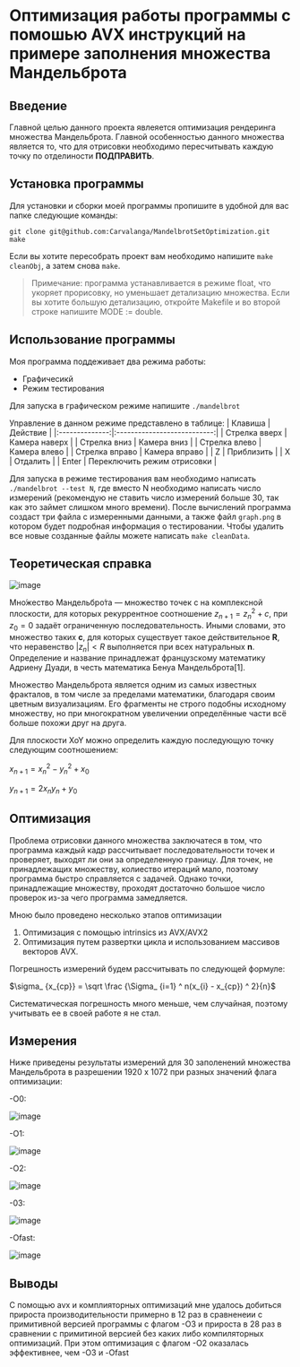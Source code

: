 # Оптимизация работы программы с помошью AVX инструкций на примере заполнения множества Мандельброта

## Введение

Главной целью данного проекта явлеяется оптимизация рендеринга множества Мандельброта. Главной особенностью данного множества является то, что для отрисовки необходимо пересчитывать каждую точку по отделиности **ПОДПРАВИТЬ**.

## Установка программы

Для установки и сборки моей программы пропишите в удобной для вас папке следующие команды:
```
git clone git@github.com:Carvalanga/MandelbrotSetOptimization.git
make
```
Если вы хотите пересобрать проект вам необходимо напишите `make cleanObj`, а затем снова `make`.

> Примечание: программа устанавливается в режиме float, что укоряет прорисовку, но уменьшает детализацию множества. Если вы хотите большую детализацию, откройте Makefile и во второй строке напишите MODE := double.

## Использование программы

Моя программа поддеживает два режима работы:
- Графичесикй
- Режим тестирования

Для запуска в графическом режиме напишите `./mandelbrot`

Управление в данном режиме представлено в таблице:
| Клавиша        | Действие                    |
|:--------------:|:---------------------------:|
| Стрелка вверх  | Камера наверх               |
| Стрелка вниз   | Камера вниз                 |
| Стрелка влево  | Камера влево                |
| Стрелка вправо | Камера вправо               |
| Z              | Приблизить                  |
| X              | Отдалить                    |
| Enter          | Переключить режим отрисовки |

Для запуска в режиме тестирования вам необходимо написать `./mandelbrot --test N`, где вместо N необходимо написать число измерений (рекомендую не ставить число измерений больше 30, так как это займет слишком много времени). После вычислений программа создаст три файла с измеренными данными, а также файл `graph.png` в котором будет подробная информация о тестировании. Чтобы удалить все новые созданные файлы можете написать `make cleanData`.

## Теоретическая справка

![image](https://github.com/user-attachments/assets/527682fa-81eb-4a00-ab10-87efac07f370)

Мно́жество Мандельбро́та — множество точек c на комплексной плоскости, для которых рекуррентное соотношение $z_{n+1} = z_n^2 + c$, при $z_0 = 0$ задаёт ограниченную последовательность. Иными словами, это множество таких **c**, для которых существует такое действительное **R**, что неравенство $|z_n| < R$ выполняется при всех натуральных **n**. Определение и название принадлежат французскому математику Адриену Дуади, в честь математика Бенуа Мандельброта[1].

Множество Мандельброта является одним из самых известных фракталов, в том числе за пределами математики, благодаря своим цветным визуализациям. Его фрагменты не строго подобны исходному множеству, но при многократном увеличении определённые части всё больше похожи друг на друга.

Для плоскости XoY можно определить каждую последующую точку следующим соотношением:

$x_{n+1} = x_n^2 - y_n^2 + x_0$

$y_{n+1} = 2{x_n}{y_n} + y_0$

## Оптимизация
Проблема отрисовки данного множества заключатеся в том, что программа каждый кадр рассчитывает последовательности точек и проверяет, выходят ли они за определенную границу. Для точек, не принадлежащих множеству, колиество итераций мало, поэтому программа быстро справляется с задачей. Однако точки, принадлежащие множеству, проходят достаточно большое число проверок из-за чего программа замедляется.

Мною было проведено несколько этапов оптимизации
1. Оптимизация с помощью intrinsics из AVX/AVX2
2. Оптимизация путем развертки цикла и использованием массивов векторов AVX.

Погрешность измерений будем рассчитывать по следующей формуле:

$\sigma_ {x_{cр}} = \sqrt \frac {\Sigma_ {i=1} ^ n(x_{i} - x_{ср}) ^ 2}{n}$

Систематическая погрешность много меньше, чем случайная, поэтому учитывать ее в своей работе я не стал.

## Измерения
Ниже приведены результаты измерений для 30 заполенений множества Мандельброта в разрешении 1920 x 1072 при разных значений флага оптимизации:

-O0:

![image](https://github.com/user-attachments/assets/5c6c8570-efaa-4d51-89c7-e3c61d9b4dc4)

-O1:

![image](https://github.com/user-attachments/assets/b20ca395-09ec-4715-bede-fdcce71cf156)

-O2:

![image](https://github.com/user-attachments/assets/e9898298-fa84-4c3c-acc2-478851d2bd12)

-03:

![image](https://github.com/user-attachments/assets/cdadfe97-f491-4692-80f7-57d61e1ab796)

-Ofast:

![image](https://github.com/user-attachments/assets/442dfe39-a1f4-41c6-89a4-42337d57a0b2)

## Выводы

С помощью avx и комплияторных оптимизаций мне удалось добиться прироста производительности примерно в 12 раз в сравненеии с примитивной версией программы с флагом -О3 и прироста в 28 раз в сравнении с примитиной версией без каких либо компиляторных оптимизаций. При этом оптимизация с флагом -О2 оказалась эффективнее, чем -О3 и -Ofast
